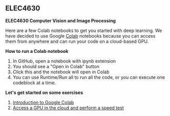 ## ELEC4630
**ELEC4630 Computer Vision and Image Processing**

Here are a few Colab notebooks to get you started with deep learning.  We have decided to use Google [Colab](https://colab.research.google.com) notebooks because you can access them from anywhere and can run your code on a cloud-based GPU.  

**How to run a Colab notebook**

1. In GitHub, open a notebook with ipynb extension
2. You should see a "Open in Colab" button
3. Click this and the notebook will open in Colab
4. You can use Runtime/Run all to run all the code, or you can execute one codeblock at a time.

**Let's get started on some exercises**
1. [Introduction to Google Colab](https://colab.research.google.com/github/lovellbrian/ELEC4630/blob/master/Exercises/Welcome_To_Colaboratory.ipynb)
2. [Access a GPU in the cloud and perform a speed test](https://colab.research.google.com/github/lovellbrian/ELEC4630/blob/master/Exercises/TensorFlow_with_GPU.ipynb)
